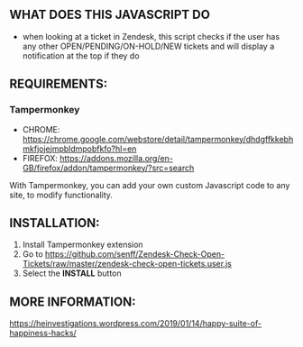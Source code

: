 ## WHAT DOES THIS JAVASCRIPT DO

- when looking at a ticket in Zendesk, this script checks if the user has any other OPEN/PENDING/ON-HOLD/NEW tickets and will display a notification at the top if they do


## REQUIREMENTS:

### Tampermonkey
- CHROME: https://chrome.google.com/webstore/detail/tampermonkey/dhdgffkkebhmkfjojejmpbldmpobfkfo?hl=en
- FIREFOX: https://addons.mozilla.org/en-GB/firefox/addon/tampermonkey/?src=search

With Tampermonkey, you can add your own custom Javascript code to any site, to modify functionality.


## INSTALLATION:

1. Install Tampermonkey extension
2. Go to https://github.com/senff/Zendesk-Check-Open-Tickets/raw/master/zendesk-check-open-tickets.user.js
3. Select the **INSTALL** button

## MORE INFORMATION:
https://heinvestigations.wordpress.com/2019/01/14/happy-suite-of-happiness-hacks/
